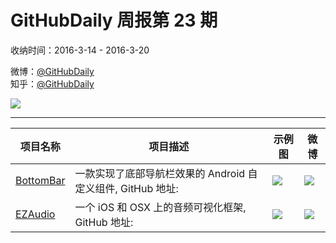 # GitHubDaily 周报第 23 期

收纳时间：2016-3-14 - 2016-3-20

微博：[@GitHubDaily](https://weibo.com/GitHubDaily)    
知乎：[@GitHubDaily](https://www.zhihu.com/people/githubdaily)

![](https://raw.githubusercontent.com/GitHubDaily/GitHubDaily/master/assets/weixin.png)

---

项目名称 | 项目描述 | 示例图 | 微博
--- | --- | --- | ---
[BottomBar](status.github_url) | 一款实现了底部导航栏效果的 Android 自定义组件, GitHub 地址: | ![](http://ww3.sinaimg.cn/large/006fiYtfjw1f22h98e233g308w0ftn6c.gif) | [![](https://raw.githubusercontent.com/GitHubDaily/GitHubDaily/master/assets/sina_logo.png)](https://weibo.com/5722964389/Dn0So2xVT)
[EZAudio](status.github_url) | 一个 iOS 和 OSX 上的音频可视化框架, GitHub 地址: | ![](http://ww3.sinaimg.cn/large/006fiYtfjw1f1xevd21ddg30ii0age83.gif) | [![](https://raw.githubusercontent.com/GitHubDaily/GitHubDaily/master/assets/sina_logo.png)](https://weibo.com/5722964389/DmlCw6kTA)
